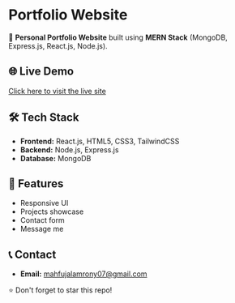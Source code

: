 # Portfolio Website

🚀 **Personal Portfolio Website** built using **MERN Stack** (MongoDB, Express.js, React.js, Node.js).

## 🌐 Live Demo
[Click here to visit the live site](#)

## 🛠️ Tech Stack
- **Frontend:** React.js, HTML5, CSS3, TailwindCSS
- **Backend:** Node.js, Express.js
- **Database:** MongoDB

## 📌 Features
- Responsive UI
- Projects showcase
- Contact form
- Message me

## 📞 Contact
- **Email:** mahfujalamrony07@gmail.com

⭐ Don't forget to star this repo!
